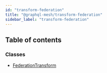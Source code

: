 ```yaml
---
id: "transform-federation"
title: "@graphql-mesh/transform-federation"
sidebar_label: "transform-federation"
---
```


## Table of contents

### Classes

- [FederationTransform](/docs/api/classes/transforms_federation_src.FederationTransform)
